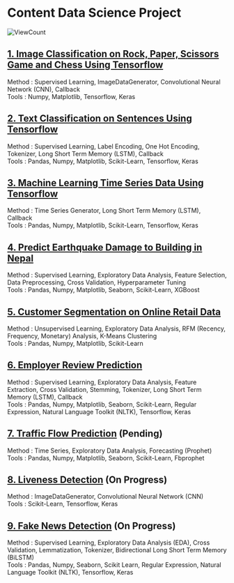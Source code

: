 # Content Data Science Project
![ViewCount](https://views.whatilearened.today/views/github/ReynaraEzra/Data-Science-Project.svg?cache=remove)

## [1. Image Classification on Rock, Paper, Scissors Game and Chess Using Tensorflow](https://github.com/ReynaraEzra/Image-Classification-Tensorflow)

Method : Supervised Learning, ImageDataGenerator, Convolutional Neural Network (CNN), Callback </br>
Tools : Numpy, Matplotlib, Tensorflow, Keras

## [2. Text Classification on Sentences Using Tensorflow](https://github.com/ReynaraEzra/NLP-Tensorflow)

Method : Supervised Learning, Label Encoding, One Hot Encoding, Tokenizer, Long Short Term Memory (LSTM), Callback </br>
Tools : Pandas, Numpy, Matplotlib, Scikit-Learn, Tensorflow, Keras

## [3. Machine Learning Time Series Data Using Tensorflow](https://github.com/ReynaraEzra/Machine-Learning-Time-Series)

Method : Time Series Generator, Long Short Term Memory (LSTM), Callback </br>
Tools : Pandas, Numpy, Matplotlib, Scikit-Learn, Tensorflow, Keras

## [4. Predict Earthquake Damage to Building in Nepal](https://github.com/ReynaraEzra/Richter-Earthquake-Prediction)

Method : Supervised Learning, Exploratory Data Analysis, Feature Selection, Data Preprocessing, Cross Validation, Hyperparameter Tuning </br>
Tools : Pandas, Numpy, Matplotlib, Seaborn, Scikit-Learn, XGBoost

## [5. Customer Segmentation on Online Retail Data](https://github.com/ReynaraEzra/Customer-Segmentation)

Method : Unsupervised Learning, Exploratory Data Analysis, RFM (Recency, Frequency, Monetary) Analysis, K-Means Clustering </br>
Tools : Pandas, Numpy, Matplotlib, Scikit-Learn

## [6. Employer Review Prediction](https://github.com/ReynaraEzra/Employer-Review)

Method : Supervised Learning, Exploratory Data Analysis, Feature Extraction, Cross Validation, Stemming, Tokenizer, Long Short Term Memory (LSTM), Callback </br>
Tools : Pandas, Numpy, Matplotlib, Seaborn, Scikit-Learn, Regular Expression, Natural Language Toolkit (NLTK), Tensorflow, Keras

## [7. Traffic Flow Prediction](https://github.com/ReynaraEzra/Jasamarga-Project) (Pending)

Method : Time Series, Exploratory Data Analysis, Forecasting (Prophet) </br>
Tools : Pandas, Numpy, Matplotlib, Seaborn, Scikit-Learn, Fbprophet

## [8. Liveness Detection](https://github.com/ReynaraEzra/Liveness-Detection) (On Progress) 

Method : ImageDataGenerator, Convolutional Neural Network (CNN) </br> 
Tools : Scikit-Learn, Tensorflow, Keras

## [9. Fake News Detection](https://github.com/ReynaraEzra/Fake-News-Detection) (On Progress)

Method : Supervised Learning, Exploratory Data Analysis (EDA), Cross Validation, Lemmatization, Tokenizer, Bidirectional Long Short Term Memory (BiLSTM) </br>
Tools : Pandas, Numpy, Seaborn, Scikit Learn, Regular Expression, Natural Language Toolkit (NLTK), Tensorflow, Keras
